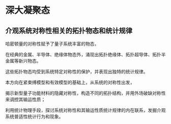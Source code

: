 # 深大凝聚态　

## 介观系统对称性相关的拓扑物态和统计规律

  哈密顿量的对称性赋予了量子系统丰富的物态，
  
  在经典的金属、半导体、绝缘体物态外，涌现出拓扑绝缘体、拓扑超导体、拓扑半金属等新兴物态。

  这些拓扑物态均受到系统特定对称性的保护，并表现出独特的统计规律。

  本方向在紧束缚模型和有效模型的基础上，从系统的对称性出发，
  
  揭示新型量子功能材料的隐藏对称性，构造不同的拓扑结构，并用外场破缺对称性来调控其输运性质；

  利用统计物理手段，探讨系统对称性和其输运性质统计规律的内在联系，发掘介观系统普适性统计行为和现象。
